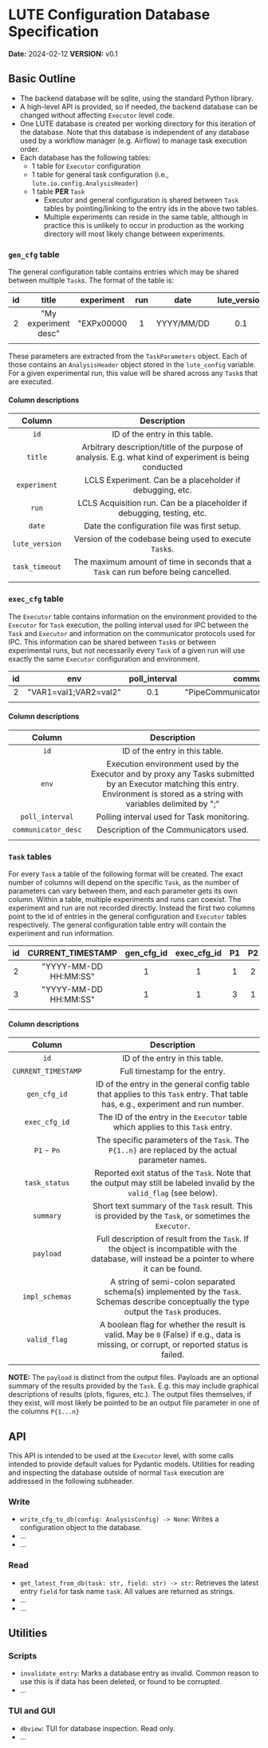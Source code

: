 # LUTE Configuration Database Specification
**Date:** 2024-02-12
**VERSION:** v0.1

## Basic Outline
- The backend database will be sqlite, using the standard Python library.
- A high-level API is provided, so if needed, the backend database can be changed without affecting `Executor` level code.
- One LUTE database is created per working directory for this iteration of the database. Note that this database is independent of any database used by a workflow manager (e.g. Airflow) to manage task execution order.
- Each database has the following tables:
  - 1 table for `Executor` configuration
  - 1 table for general task configuration (i.e., `lute.io.config.AnalysisHeader`)
  - 1 table **PER** `Task`
    - Executor and general configuration is shared between `Task` tables by pointing/linking to the entry ids in the above two tables.
    - Multiple experiments can reside in the same table, although in practice this is unlikely to occur in production as the working directory will most likely change between experiments.

### `gen_cfg` table
The general configuration table contains entries which may be shared between multiple `Task`s. The format of the table is:

| id | title                | experiment | run | date       | lute_version | task_timeout |
|:--:|:--------------------:|:----------:|:---:|:----------:|:------------:|:------------:|
| 2  | "My experiment desc" | "EXPx00000 | 1   | YYYY/MM/DD | 0.1          | 6000         |
|    |                      |            |     |            |              |              |

These parameters are extracted from the `TaskParameters` object. Each of those contains an `AnalysisHeader` object stored in the `lute_config` variable. For a given experimental run, this value will be shared across any `Task`s that are executed.

#### Column descriptions
| **Column**     | **Description**                                                                                         |
|:--------------:|:-------------------------------------------------------------------------------------------------------:|
| `id`           | ID of the entry in this table.                                                                          |
| `title`        | Arbitrary description/title of the purpose of analysis. E.g. what kind of experiment is being conducted |
| `experiment`   | LCLS Experiment. Can be a placeholder if debugging, etc.                                                |
| `run`          | LCLS Acquisition run. Can be a placeholder if debugging, testing, etc.                                  |
| `date`         | Date the configuration file was first setup.                                                            |
| `lute_version` | Version of the codebase being used to execute `Task`s.                                                  |
| `task_timeout` | The maximum amount of time in seconds that a `Task` can run before being cancelled.                     |
|                |                                                                                                         |

### `exec_cfg` table
The `Executor` table contains information on the environment provided to the `Executor` for `Task` execution, the polling interval used for IPC between the `Task` and `Executor` and information on the communicator protocols used for IPC. This information can be shared between `Task`s or between experimental runs, but not necessarily every `Task` of a given run will use exactly the same `Executor` configuration and environment.

| id | env                   | poll_interval | communicator_desc                           |
|:--:|:---------------------:|:-------------:|:-------------------------------------------:|
| 2  | "VAR1=val1;VAR2=val2" | 0.1           | "PipeCommunicator...;SocketCommunicator..." |
|    |                       |               |                                             |

#### Column descriptions
| **Column**          | **Description**                                                                                                                                                                   |
|:-------------------:|:---------------------------------------------------------------------------------------------------------------------------------------------------------------------------------:|
| `id`                | ID of the entry in this table.                                                                                                                                                    |
| `env`               | Execution environment used by the Executor and by proxy any Tasks submitted by an Executor matching this entry. Environment is stored as a string with variables delimited by ";" |
| `poll_interval`     | Polling interval used for Task monitoring.                                                                                                                                        |
| `communicator_desc` | Description of the Communicators used.                                                                                                                                            |
|                     |                                                                                                                                                                                   |

### `Task` tables
For every `Task` a table of the following format will be created. The exact number of columns will depend on the specific `Task`, as the number of parameters can vary between them, and each parameter gets its own column. Within a table, multiple experiments and runs can coexist. The experiment and run are not recorded directly. Instead the first two columns point to the id of entries in the general configuration and `Executor` tables respectively. The general configuration table entry will contain the experiment and run information.

| id | CURRENT_TIMESTAMP     | gen_cfg_id | exec_cfg_id | P1 | P2 | ... | Pn | task_status | summary   | payload | impl_schemas       | valid_flag |
|:--:|:---------------------:|:----------:|:-----------:|:--:|:--:|:---:|:--:|:-----------:|:---------:|:-------:|:------------------:|:----------:|
| 2  | "YYYY-MM-DD HH:MM:SS" | 1          | 1           | 1  | 2  | ... | 3  | "COMPLETED" | "Summary" | "XYZ"   | "schema1;schema3;" | 1          |
| 3  | "YYYY-MM-DD HH:MM:SS" | 1          | 1           | 3  | 1  | ... | 4  | "FAILED"    | "Summary" | "XYZ"   | "schema1;schema3;" | 0          |
|    |                       |            |             |    |    |     |    |             |           |         |                    |            |

#### Column descriptions
| **Column**          | **Description**                                                                                                                                  |
|:-------------------:|:------------------------------------------------------------------------------------------------------------------------------------------------:|
| `id`                | ID of the entry in this table.                                                                                                                   |
| `CURRENT_TIMESTAMP` | Full timestamp for the entry.                                                                                                                    |
| `gen_cfg_id`        | ID of the entry in the general config table that applies to this `Task` entry. That table has, e.g., experiment and run number.                  |
| `exec_cfg_id`       | The ID of the entry in the `Executor` table which applies to this `Task` entry.                                                                  |
| `P1` - `Pn`         | The specific parameters of the `Task`. The `P{1..n}` are replaced by the actual parameter names.                                                 |
| `task_status`       | Reported exit status of the `Task`. Note that the output may still be labeled invalid by the `valid_flag` (see below).                           |
| `summary`           | Short text summary of the `Task` result. This is provided by the `Task`, or sometimes the `Executor`.                                            |
| `payload`           | Full description of result from the `Task`. If the object is incompatible with the database, will instead be a pointer to where it can be found. |
| `impl_schemas`      | A string of semi-colon separated schema(s) implemented by the `Task`. Schemas describe conceptually the type output the `Task` produces.         |
| `valid_flag`        | A boolean flag for whether the result is valid. May be `0` (False) if e.g., data is missing, or corrupt, or reported status is failed.           |
|                     |                                                                                                                                                  |

**NOTE:** The `payload` is distinct from the output files. Payloads are an optional summary of the results provided by the `Task`. E.g. this may include graphical descriptions of results (plots, figures, etc.). The output files themselves, if they exist, will most likely be pointed to be an output file parameter in one of the columns `P{1...n}`

## API
This API is intended to be used at the `Executor` level, with some calls intended to provide default values for Pydantic models. Utilities for reading and inspecting the database outside of normal `Task` execution are addressed in the following subheader.

### Write
- `write_cfg_to_db(config: AnalysisConfig) -> None`: Writes a configuration object to the database.
- ...
- ...

### Read
- `get_latest_from_db(task: str, field: str) -> str`: Retrieves the latest entry `field` for task name `task`. All values are returned as strings.
- ...
- ...

## Utilities
### Scripts
- `invalidate_entry`: Marks a database entry as invalid. Common reason to use this is if data has been deleted, or found to be corrupted.
- ...

### TUI and GUI
- `dbview`: TUI for database inspection. Read only.
- ...
